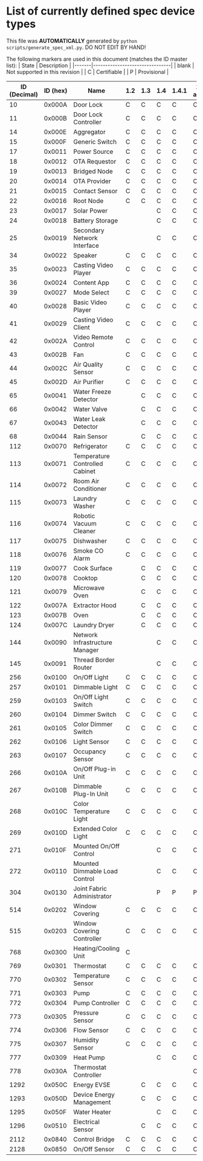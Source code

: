 # List of currently defined spec device types
This file was **AUTOMATICALLY** generated by `python scripts/generate_spec_xml.py`. DO NOT EDIT BY HAND!


The following markers are used in this document (matches the ID master list):
| State | Description                    |
|-------|--------------------------------|
| blank | Not supported in this revision |
| C     | Certifiable                    |
| P     | Provisional                    |

| ID (Decimal) | ID (hex) | Name                         |1.2|1.3|1.4|1.4.1|1.4.2-adopted|
|--------------|----------|------------------------------|---|---|---|-----|-------------|
|10            |0x000A    |Door Lock                     |C  |C  |C  |C    |C            |
|11            |0x000B    |Door Lock Controller          |C  |C  |C  |C    |C            |
|14            |0x000E    |Aggregator                    |C  |C  |C  |C    |C            |
|15            |0x000F    |Generic Switch                |C  |C  |C  |C    |C            |
|17            |0x0011    |Power Source                  |C  |C  |C  |C    |C            |
|18            |0x0012    |OTA Requestor                 |C  |C  |C  |C    |C            |
|19            |0x0013    |Bridged Node                  |C  |C  |C  |C    |C            |
|20            |0x0014    |OTA Provider                  |C  |C  |C  |C    |C            |
|21            |0x0015    |Contact Sensor                |C  |C  |C  |C    |C            |
|22            |0x0016    |Root Node                     |C  |C  |C  |C    |C            |
|23            |0x0017    |Solar Power                   |   |   |C  |C    |C            |
|24            |0x0018    |Battery Storage               |   |   |C  |C    |C            |
|25            |0x0019    |Secondary Network Interface   |   |   |C  |C    |C            |
|34            |0x0022    |Speaker                       |C  |C  |C  |C    |C            |
|35            |0x0023    |Casting Video Player          |C  |C  |C  |C    |C            |
|36            |0x0024    |Content App                   |C  |C  |C  |C    |C            |
|39            |0x0027    |Mode Select                   |C  |C  |C  |C    |C            |
|40            |0x0028    |Basic Video Player            |C  |C  |C  |C    |C            |
|41            |0x0029    |Casting Video Client          |C  |C  |C  |C    |C            |
|42            |0x002A    |Video Remote Control          |C  |C  |C  |C    |C            |
|43            |0x002B    |Fan                           |C  |C  |C  |C    |C            |
|44            |0x002C    |Air Quality Sensor            |C  |C  |C  |C    |C            |
|45            |0x002D    |Air Purifier                  |C  |C  |C  |C    |C            |
|65            |0x0041    |Water Freeze Detector         |   |C  |C  |C    |C            |
|66            |0x0042    |Water Valve                   |   |C  |C  |C    |C            |
|67            |0x0043    |Water Leak Detector           |   |C  |C  |C    |C            |
|68            |0x0044    |Rain Sensor                   |   |C  |C  |C    |C            |
|112           |0x0070    |Refrigerator                  |C  |C  |C  |C    |C            |
|113           |0x0071    |Temperature Controlled Cabinet|C  |C  |C  |C    |C            |
|114           |0x0072    |Room Air Conditioner          |C  |C  |C  |C    |C            |
|115           |0x0073    |Laundry Washer                |C  |C  |C  |C    |C            |
|116           |0x0074    |Robotic Vacuum Cleaner        |C  |C  |C  |C    |C            |
|117           |0x0075    |Dishwasher                    |C  |C  |C  |C    |C            |
|118           |0x0076    |Smoke CO Alarm                |C  |C  |C  |C    |C            |
|119           |0x0077    |Cook Surface                  |   |C  |C  |C    |C            |
|120           |0x0078    |Cooktop                       |   |C  |C  |C    |C            |
|121           |0x0079    |Microwave Oven                |   |C  |C  |C    |C            |
|122           |0x007A    |Extractor Hood                |   |C  |C  |C    |C            |
|123           |0x007B    |Oven                          |   |C  |C  |C    |C            |
|124           |0x007C    |Laundry Dryer                 |   |C  |C  |C    |C            |
|144           |0x0090    |Network Infrastructure Manager|   |   |C  |C    |C            |
|145           |0x0091    |Thread Border Router          |   |   |C  |C    |C            |
|256           |0x0100    |On/Off Light                  |C  |C  |C  |C    |C            |
|257           |0x0101    |Dimmable Light                |C  |C  |C  |C    |C            |
|259           |0x0103    |On/Off Light Switch           |C  |C  |C  |C    |C            |
|260           |0x0104    |Dimmer Switch                 |C  |C  |C  |C    |C            |
|261           |0x0105    |Color Dimmer Switch           |C  |C  |C  |C    |C            |
|262           |0x0106    |Light Sensor                  |C  |C  |C  |C    |C            |
|263           |0x0107    |Occupancy Sensor              |C  |C  |C  |C    |C            |
|266           |0x010A    |On/Off Plug-in Unit           |C  |C  |C  |C    |C            |
|267           |0x010B    |Dimmable Plug-In Unit         |C  |C  |C  |C    |C            |
|268           |0x010C    |Color Temperature Light       |C  |C  |C  |C    |C            |
|269           |0x010D    |Extended Color Light          |C  |C  |C  |C    |C            |
|271           |0x010F    |Mounted On/Off Control        |   |   |C  |C    |C            |
|272           |0x0110    |Mounted Dimmable Load Control |   |   |C  |C    |C            |
|304           |0x0130    |Joint Fabric Administrator    |   |   |P  |P    |P            |
|514           |0x0202    |Window Covering               |C  |C  |C  |C    |C            |
|515           |0x0203    |Window Covering Controller    |C  |C  |C  |C    |C            |
|768           |0x0300    |Heating/Cooling Unit          |C  |   |   |     |             |
|769           |0x0301    |Thermostat                    |C  |C  |C  |C    |C            |
|770           |0x0302    |Temperature Sensor            |C  |C  |C  |C    |C            |
|771           |0x0303    |Pump                          |C  |C  |C  |C    |C            |
|772           |0x0304    |Pump Controller               |C  |C  |C  |C    |C            |
|773           |0x0305    |Pressure Sensor               |C  |C  |C  |C    |C            |
|774           |0x0306    |Flow Sensor                   |C  |C  |C  |C    |C            |
|775           |0x0307    |Humidity Sensor               |C  |C  |C  |C    |C            |
|777           |0x0309    |Heat Pump                     |   |   |C  |C    |C            |
|778           |0x030A    |Thermostat Controller         |   |   |   |     |C            |
|1292          |0x050C    |Energy EVSE                   |   |C  |C  |C    |C            |
|1293          |0x050D    |Device Energy Management      |   |C  |C  |C    |C            |
|1295          |0x050F    |Water Heater                  |   |   |C  |C    |C            |
|1296          |0x0510    |Electrical Sensor             |   |C  |C  |C    |C            |
|2112          |0x0840    |Control Bridge                |C  |C  |C  |C    |C            |
|2128          |0x0850    |On/Off Sensor                 |C  |C  |C  |C    |C            |
